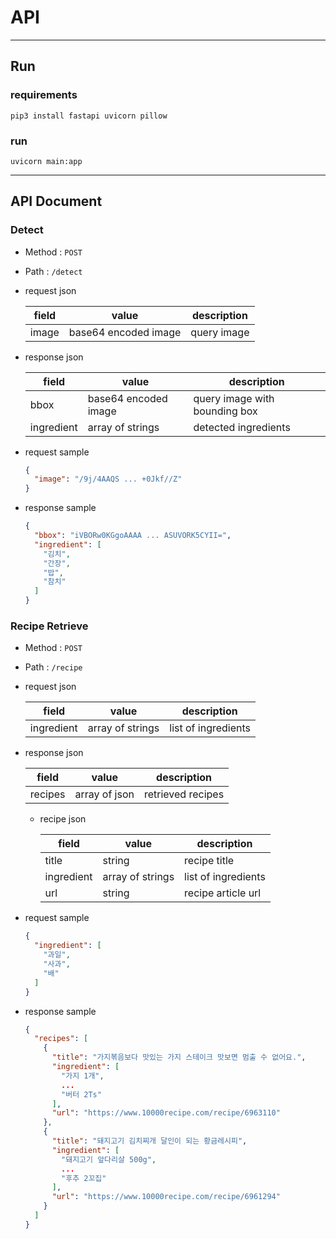 # API

---

## Run

### requirements
```shell
pip3 install fastapi uvicorn pillow
```

### run
```shell
uvicorn main:app
```

---

## API Document

### Detect

- Method : `POST`
- Path : `/detect`
- request json

    | field | value                |description|
    |-------|----------------------|---|
    | image | base64 encoded image |query image|

- response json

    | field | value               |description|
    |-------|---------------------|--|
    | bbox | base64 encoded image|query image with bounding box|
    | ingredient| array of strings|detected ingredients|

- request sample
    ```json
    {
      "image": "/9j/4AAQS ... +0Jkf//Z"
    }
    ```

- response sample
    ```json
    {
      "bbox": "iVBORw0KGgoAAAA ... ASUVORK5CYII=", 
      "ingredient": [
        "김치", 
        "간장", 
        "밥", 
        "참치"
      ]
    }
    ```

### Recipe Retrieve


- Method : `POST`
- Path : `/recipe`
- request json

    | field      | value           | description         |
    |------------|-----------------|---------------------|
    | ingredient | array of strings | list of ingredients |

- response json

    | field   | value        | description       |
    |---------|--------------|-------------------|
    | recipes | array of json | retrieved recipes |
  - recipe json

    | field | value            | description        |
    |-------|------------------|--------------------|
    | title | string           | recipe title       |
    | ingredient | array of strings | list of ingredients         |
    | url   | string           | recipe article url |
    


- request sample
    ```json
    {
      "ingredient": [
        "과일", 
        "사과", 
        "배"
      ]
    }
    ```

- response sample
    ```json
    {
      "recipes": [
        {
          "title": "가지볶음보다 맛있는 가지 스테이크 맛보면 멈출 수 없어요.",
          "ingredient": [
            "가지 1개",
            ...
            "버터 2Ts"
          ],
          "url": "https://www.10000recipe.com/recipe/6963110"
        },
        {
          "title": "돼지고기 김치찌개 달인이 되는 황금레시피",
          "ingredient": [
            "돼지고기 앞다리살 500g",
            ...
            "후추 2꼬집"
          ],
          "url": "https://www.10000recipe.com/recipe/6961294"
        }
      ]
    }
    
    ```



